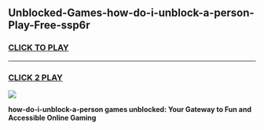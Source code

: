 
## Unblocked-Games-how-do-i-unblock-a-person-Play-Free-ssp6r
<h3>
<a href="https://premium76.site?title=how-do-i-unblock-a-person&ref=20M">CLICK TO PLAY</a></h3>
<hr>

<h3>
<a href="https://premium76.site?title=how-do-i-unblock-a-person&ref=20M">CLICK 2 PLAY</a>
  
</h3>

<a href="https://premium76.site?title=how-do-i-unblock-a-person&ref=19M"><img src="https://clearcache.store/games.png"></a>


**how-do-i-unblock-a-person games unblocked: Your Gateway to Fun and Accessible Online Gaming**
